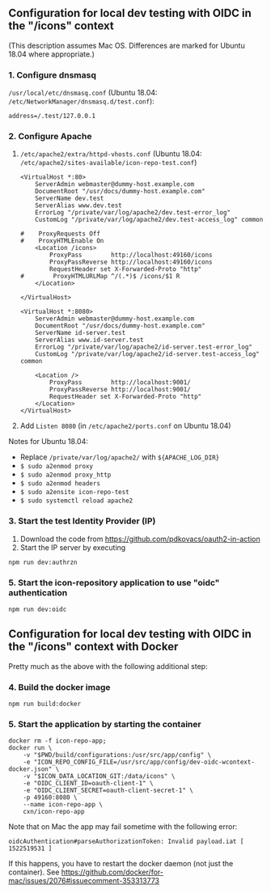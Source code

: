## Configuration for local dev testing with OIDC in the "/icons" context

(This description assumes Mac OS. Differences are marked for Ubuntu 18.04 where appropriate.)

### 1. Configure dnsmasq
`/usr/local/etc/dnsmasq.conf` (Ubuntu 18.04: `/etc/NetworkManager/dnsmasq.d/test.conf`):
```
address=/.test/127.0.0.1
```

### 2. Configure Apache
1. `/etc/apache2/extra/httpd-vhosts.conf` (Ubuntu 18.04: `/etc/apache2/sites-available/icon-repo-test.conf`)
    ```
    <VirtualHost *:80>
        ServerAdmin webmaster@dummy-host.example.com
        DocumentRoot "/usr/docs/dummy-host.example.com"
        ServerName dev.test
        ServerAlias www.dev.test
        ErrorLog "/private/var/log/apache2/dev.test-error_log"
        CustomLog "/private/var/log/apache2/dev.test-access_log" common

    #    ProxyRequests Off
    #    ProxyHTMLEnable On
        <Location /icons>
            ProxyPass        http://localhost:49160/icons
            ProxyPassReverse http://localhost:49160/icons
            RequestHeader set X-Forwarded-Proto "http"
    #        ProxyHTMLURLMap ^/(.*)$ /icons/$1 R
        </Location>

    </VirtualHost>

    <VirtualHost *:8080>
        ServerAdmin webmaster@dummy-host.example.com
        DocumentRoot "/usr/docs/dummy-host.example.com"
        ServerName id-server.test
        ServerAlias www.id-server.test
        ErrorLog "/private/var/log/apache2/id-server.test-error_log"
        CustomLog "/private/var/log/apache2/id-server.test-access_log" common

        <Location />
            ProxyPass        http://localhost:9001/
            ProxyPassReverse http://localhost:9001/
            RequestHeader set X-Forwarded-Proto "http"
        </Location>
    </VirtualHost>
    ```
2. Add `Listen 8080` (in `/etc/apache2/ports.conf` on Ubuntu 18.04)


Notes for Ubuntu 18.04:
- Replace `/private/var/log/apache2/` with `${APACHE_LOG_DIR}`
- `$ sudo a2enmod proxy`
- `$ sudo a2enmod proxy_http`
- `$ sudo a2enmod headers`
- `$ sudo a2ensite icon-repo-test`
- `$ sudo systemctl reload apache2`

### 3. Start the test Identity Provider (IP)
1. Download the code from https://github.com/pdkovacs/oauth2-in-action
2. Start the IP server by executing
```
npm run dev:authrzn
```

### 5. Start the icon-repository application to use "oidc" authentication
```
npm run dev:oidc
```

## Configuration for local dev testing with OIDC in the "/icons" context with Docker

Pretty much as the above with the following additional step:

### 4. Build the docker image
```
npm run build:docker
```

### 5. Start the application by starting the container
```
docker rm -f icon-repo-app;
docker run \
    -v "$PWD/build/configurations:/usr/src/app/config" \
    -e "ICON_REPO_CONFIG_FILE=/usr/src/app/config/dev-oidc-wcontext-docker.json" \
    -v "$ICON_DATA_LOCATION_GIT:/data/icons" \
    -e "OIDC_CLIENT_ID=oauth-client-1" \
    -e "OIDC_CLIENT_SECRET=oauth-client-secret-1" \
    -p 49160:8080 \
    --name icon-repo-app \
    cxn/icon-repo-app
```

Note that on Mac the app may fail sometime with the following error:
```
oidcAuthentication#parseAuthorizationToken: Invalid payload.iat [ 1522519531 ]
```
If this happens, you have to restart the docker daemon (not just the container). See https://github.com/docker/for-mac/issues/2076#issuecomment-353313773
